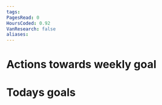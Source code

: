 ```yaml
---
tags: 
PagesRead: 0
HoursCoded: 0.92
VanResearch: false
aliases:
---
```

# Actions towards weekly goal
# Todays goals